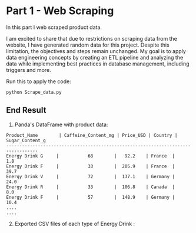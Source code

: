 # Part 1 - Web Scraping
In this part I web scraped product data.

I am excited to share that due to restrictions on scraping data from the website, 
I have generated random data for this project. Despite this limitation, the objectives
and steps remain unchanged. My goal is to apply data engineering concepts by 
creating an ETL pipeline and analyzing the data while implementing best practices 
in database management, including triggers and more.


Run this to apply the code:

```
python Scrape_data.py

```

## End Result

1. Panda's DataFrame with product data:
```
Product_Name        | Caffeine_Content_mg | Price_USD | Country | Sugar_Content_g
----------------------------------------------------------------------------------
Energy Drink G     |           68        |   92.2    | France  |     1.8
Energy Drink F     |           33        |  205.9    | France  |    39.7
Energy Drink V     |           72        |  137.1    | Germany |    24.0
Energy Drink R     |           33        |  106.8    | Canada  |     8.0
Energy Drink F     |           57        |  148.9    | Germany |    10.4
....
....

```

2. Exported CSV files of each type of Energy Drink :


